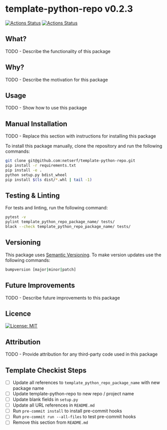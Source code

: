 # template-python-repo v0.2.3

<!-- markdown-link-check-disable -->
[![Actions Status](https://github.com/netserf/template-python-repo/workflows/Lint/badge.svg)](https://github.com/netserf/template-python-repo/actions)
[![Actions Status](https://github.com/netserf/template-python-repo/workflows/Tests/badge.svg)](https://github.com/netserf/template-python-repo/actions)
<!-- markdown-link-check-enable -->

## What?

TODO - Describe the functionality of this package

## Why?

TODO - Describe the motivation for this package

## Usage

TODO - Show how to use this package

## Manual Installation

TODO - Replace this section with instructions for installing this package

To install this package manually, clone the repository and run the following
commands:

```bash
git clone git@github.com:netserf/template-python-repo.git
pip install -r requirements.txt
pip install -e .
python setup.py bdist_wheel
pip install $(ls dist/*.whl | tail -1)
```

## Testing & Linting

For tests and linting, run the following command:

```bash
pytest -v
pylint template_python_repo_package_name/ tests/
black --check template_python_repo_package_name/ tests/
```

## Versioning

This package uses [Semantic Versioning](https://semver.org/). To make version
updates use the following commands:

```bash
bumpversion [major|minor|patch]
```

## Future Improvements

TODO - Describe future improvements to this package

## Licence

[![License: MIT](https://img.shields.io/badge/License-MIT-yellow.svg)](https://opensource.org/licenses/MIT)

## Attribution

TODO - Provide attribution for any third-party code used in this package

## Template Checkist Steps

- [ ] Update all references to `template_python_repo_package_name` with new
  package name
- [ ] Update template-python-repo to new repo / project name
- [ ] Update blank fields in `setup.py`
- [ ] Update all URL references in `README.md`
- [ ] Run `pre-commit install` to install pre-commit hooks
- [ ] Run `pre-commit run --all-files` to test pre-commit hooks
- [ ] Remove this section from `README.md`
